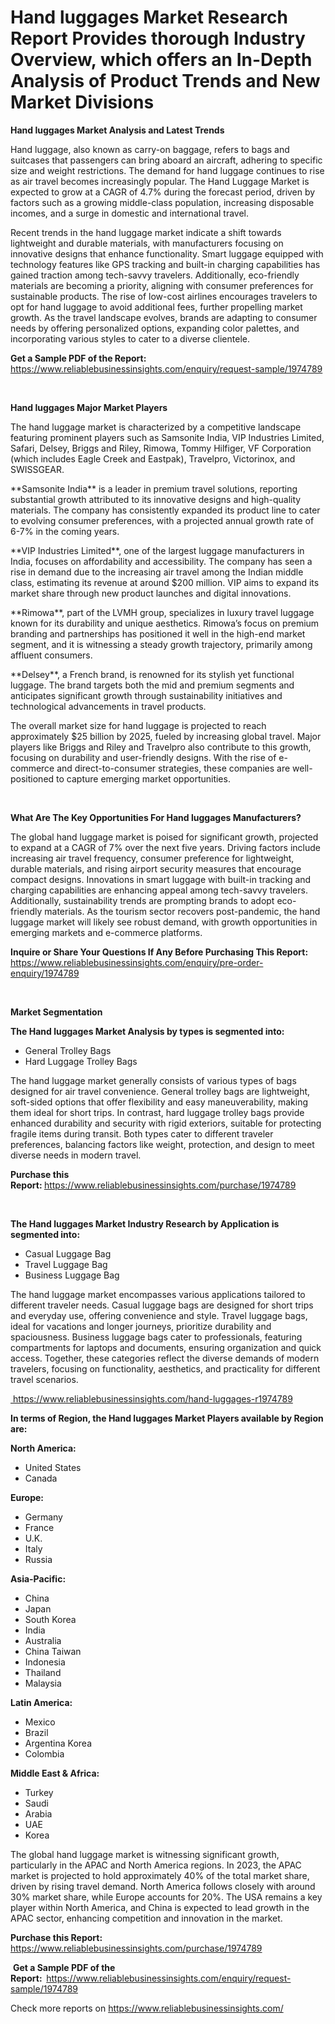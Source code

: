 <p><h1>Hand luggages Market Research Report Provides thorough Industry Overview, which offers an In-Depth Analysis of Product Trends and New Market Divisions</h1></p><p><strong>Hand luggages Market Analysis and Latest Trends</strong></p>
<p><p>Hand luggage, also known as carry-on baggage, refers to bags and suitcases that passengers can bring aboard an aircraft, adhering to specific size and weight restrictions. The demand for hand luggage continues to rise as air travel becomes increasingly popular. The Hand Luggage Market is expected to grow at a CAGR of 4.7% during the forecast period, driven by factors such as a growing middle-class population, increasing disposable incomes, and a surge in domestic and international travel.</p><p>Recent trends in the hand luggage market indicate a shift towards lightweight and durable materials, with manufacturers focusing on innovative designs that enhance functionality. Smart luggage equipped with technology features like GPS tracking and built-in charging capabilities has gained traction among tech-savvy travelers. Additionally, eco-friendly materials are becoming a priority, aligning with consumer preferences for sustainable products. The rise of low-cost airlines encourages travelers to opt for hand luggage to avoid additional fees, further propelling market growth. As the travel landscape evolves, brands are adapting to consumer needs by offering personalized options, expanding color palettes, and incorporating various styles to cater to a diverse clientele.</p></p>
<p><strong>Get a Sample PDF of the Report:&nbsp;</strong> <a href="https://www.reliablebusinessinsights.com/enquiry/request-sample/1974789?utm_campaign=2301&utm_medium=2&utm_source=Github&utm_content=ia&utm_term=05042025&utm_id=hand-luggages">https://www.reliablebusinessinsights.com/enquiry/request-sample/1974789</a></p>
<p>&nbsp;</p>
<p><strong>Hand luggages Major Market Players</strong></p>
<p><p>The hand luggage market is characterized by a competitive landscape featuring prominent players such as Samsonite India, VIP Industries Limited, Safari, Delsey, Briggs and Riley, Rimowa, Tommy Hilfiger, VF Corporation (which includes Eagle Creek and Eastpak), Travelpro, Victorinox, and SWISSGEAR.</p><p>**Samsonite India** is a leader in premium travel solutions, reporting substantial growth attributed to its innovative designs and high-quality materials. The company has consistently expanded its product line to cater to evolving consumer preferences, with a projected annual growth rate of 6-7% in the coming years.</p><p>**VIP Industries Limited**, one of the largest luggage manufacturers in India, focuses on affordability and accessibility. The company has seen a rise in demand due to the increasing air travel among the Indian middle class, estimating its revenue at around $200 million. VIP aims to expand its market share through new product launches and digital innovations.</p><p>**Rimowa**, part of the LVMH group, specializes in luxury travel luggage known for its durability and unique aesthetics. Rimowa’s focus on premium branding and partnerships has positioned it well in the high-end market segment, and it is witnessing a steady growth trajectory, primarily among affluent consumers.</p><p>**Delsey**, a French brand, is renowned for its stylish yet functional luggage. The brand targets both the mid and premium segments and anticipates significant growth through sustainability initiatives and technological advancements in travel products.</p><p>The overall market size for hand luggage is projected to reach approximately $25 billion by 2025, fueled by increasing global travel. Major players like Briggs and Riley and Travelpro also contribute to this growth, focusing on durability and user-friendly designs. With the rise of e-commerce and direct-to-consumer strategies, these companies are well-positioned to capture emerging market opportunities.</p></p>
<p>&nbsp;</p>
<p><strong>What Are The Key Opportunities For Hand luggages Manufacturers?</strong></p>
<p><p>The global hand luggage market is poised for significant growth, projected to expand at a CAGR of 7% over the next five years. Driving factors include increasing air travel frequency, consumer preference for lightweight, durable materials, and rising airport security measures that encourage compact designs. Innovations in smart luggage with built-in tracking and charging capabilities are enhancing appeal among tech-savvy travelers. Additionally, sustainability trends are prompting brands to adopt eco-friendly materials. As the tourism sector recovers post-pandemic, the hand luggage market will likely see robust demand, with growth opportunities in emerging markets and e-commerce platforms.</p></p>
<p><strong>Inquire or Share Your Questions If Any Before Purchasing This Report:</strong> <a href="https://www.reliablebusinessinsights.com/enquiry/pre-order-enquiry/1974789?utm_campaign=2301&utm_medium=2&utm_source=Github&utm_content=ia&utm_term=05042025&utm_id=hand-luggages">https://www.reliablebusinessinsights.com/enquiry/pre-order-enquiry/1974789</a></p>
<p>&nbsp;</p>
<p><strong>Market Segmentation</strong></p>
<p><strong>The Hand luggages Market Analysis by types is segmented into:</strong></p>
<p><ul><li>General Trolley Bags</li><li>Hard Luggage Trolley Bags</li></ul></p>
<p><p>The hand luggage market generally consists of various types of bags designed for air travel convenience. General trolley bags are lightweight, soft-sided options that offer flexibility and easy maneuverability, making them ideal for short trips. In contrast, hard luggage trolley bags provide enhanced durability and security with rigid exteriors, suitable for protecting fragile items during transit. Both types cater to different traveler preferences, balancing factors like weight, protection, and design to meet diverse needs in modern travel.</p></p>
<p><strong>Purchase this Report:&nbsp;</strong><a href="https://www.reliablebusinessinsights.com/purchase/1974789?utm_campaign=2301&utm_medium=2&utm_source=Github&utm_content=ia&utm_term=05042025&utm_id=hand-luggages">https://www.reliablebusinessinsights.com/purchase/1974789</a></p>
<p>&nbsp;</p>
<p><strong>The Hand luggages Market Industry Research by Application is segmented into:</strong></p>
<p><ul><li>Casual Luggage Bag</li><li>Travel Luggage Bag</li><li>Business Luggage Bag</li></ul></p>
<p><p>The hand luggage market encompasses various applications tailored to different traveler needs. Casual luggage bags are designed for short trips and everyday use, offering convenience and style. Travel luggage bags, ideal for vacations and longer journeys, prioritize durability and spaciousness. Business luggage bags cater to professionals, featuring compartments for laptops and documents, ensuring organization and quick access. Together, these categories reflect the diverse demands of modern travelers, focusing on functionality, aesthetics, and practicality for different travel scenarios.</p></p>
<p><a href="https://www.reliablebusinessinsights.com/hand-luggages-r1974789?utm_campaign=2301&utm_medium=2&utm_source=Github&utm_content=ia&utm_term=05042025&utm_id=hand-luggages">&nbsp;https://www.reliablebusinessinsights.com/hand-luggages-r1974789</a></p>
<p><strong>In terms of Region, the Hand luggages Market Players available by Region are:</strong></p>
<p>
    <p> <strong> North America: </strong>
        <ul>
            <li>United States</li>
            <li>Canada</li>
        </ul>
        </p> 
    <p> <strong> Europe: </strong>
        <ul>
            <li>Germany</li>
            <li>France</li>
            <li>U.K.</li>
            <li>Italy</li>
            <li>Russia</li>
        </ul>
        </p> 
    <p> <strong> Asia-Pacific: </strong>
        <ul>
            <li>China</li>
            <li>Japan</li>
            <li>South Korea</li>
            <li>India</li>
            <li>Australia</li>
            <li>China Taiwan</li>
            <li>Indonesia</li>
            <li>Thailand</li>
            <li>Malaysia</li>
        </ul>
        </p> 
    <p> <strong> Latin America: </strong>
        <ul>
            <li>Mexico</li>
            <li>Brazil</li>
            <li>Argentina Korea</li>
            <li>Colombia</li>
        </ul>
        </p> 
    <p> <strong> Middle East & Africa: </strong>
        <ul>
            <li>Turkey</li>
            <li>Saudi</li>
            <li>Arabia</li>
            <li>UAE</li>
            <li>Korea</li>
        </ul>
    </p>
    </p>
<p><p>The global hand luggage market is witnessing significant growth, particularly in the APAC and North America regions. In 2023, the APAC market is projected to hold approximately 40% of the total market share, driven by rising travel demand. North America follows closely with around 30% market share, while Europe accounts for 20%. The USA remains a key player within North America, and China is expected to lead growth in the APAC sector, enhancing competition and innovation in the market.</p></p>
<p><strong>Purchase this Report: </strong><a href="https://www.reliablebusinessinsights.com/purchase/1974789?utm_campaign=2301&utm_medium=2&utm_source=Github&utm_content=ia&utm_term=05042025&utm_id=hand-luggages">https://www.reliablebusinessinsights.com/purchase/1974789</a></p>
<p>&nbsp;<strong>Get a Sample PDF of the Report:&nbsp;&nbsp;</strong><a href="https://www.reliablebusinessinsights.com/enquiry/request-sample/1974789?utm_campaign=2301&utm_medium=2&utm_source=Github&utm_content=ia&utm_term=05042025&utm_id=hand-luggages">https://www.reliablebusinessinsights.com/enquiry/request-sample/1974789</a></p>
<p><strong></strong></p>
<p>Check more reports on <a href="https://www.reliablebusinessinsights.com/?utm_campaign=2301&utm_medium=2&utm_source=Github&utm_content=ia&utm_term=05042025&utm_id=hand-luggages">https://www.reliablebusinessinsights.com/</a></p>